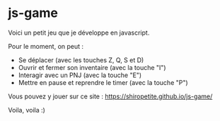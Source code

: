 # js-game

Voici un petit jeu que je développe en javascript.

Pour le moment, on peut :
- Se déplacer (avec les touches Z, Q, S et D)
- Ouvrir et fermer son inventaire (avec la touche "I")
- Interagir avec un PNJ (avec la touche "E")
- Mettre en pause et reprendre le timer (avec la touche "P")

Vous pouvez y jouer sur ce site : https://shiropetite.github.io/js-game/

Voila, voila :)
